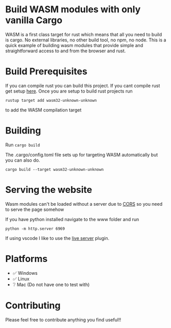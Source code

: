 # Build WASM modules with only vanilla Cargo
WASM is a first class target for rust which means that all you need to build is cargo. No external libraries, no other build tool, no npm, no node. This is a quick example of building wasm modules that provide simple and straightforward access to and from the browser and rust.

# Build Prerequisites
If you can compile rust you can build this project. If you cant compile rust get setup [here](https://www.rust-lang.org/learn/get-started). Once you are setup to build rust projects run 

`rustup target add wasm32-unknown-unknown`

to add the WASM compilation target

# Building
Run `cargo build`

The .cargo/config.toml file sets up for targeting WASM automatically but you can also do. 

`cargo build --target wasm32-unknown-unknown`
# Serving the website

Wasm modules can't be loaded without a server due to [CORS](https://developer.mozilla.org/en-US/docs/Web/HTTP/CORS) so you need to serve the page somehow

If you have python installed navigate to the www folder and run

`python -m http.server 6969`

If using vscode I like to use the [live server](https://marketplace.visualstudio.com/items?itemName=ritwickdey.LiveServer) plugin.

# Platforms
- ✅ Windows
- ✅ Linux
- ❔ Mac (Do not have one to test with)

# Contributing
Please feel free to contribute anything you find useful!!